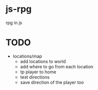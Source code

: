 # js-rpg
rpg in js


# TODO

- locations/map
    - add locations to world
    - add where to go from each location
    - tp player to home
    - test directions
    - save direction of the player too